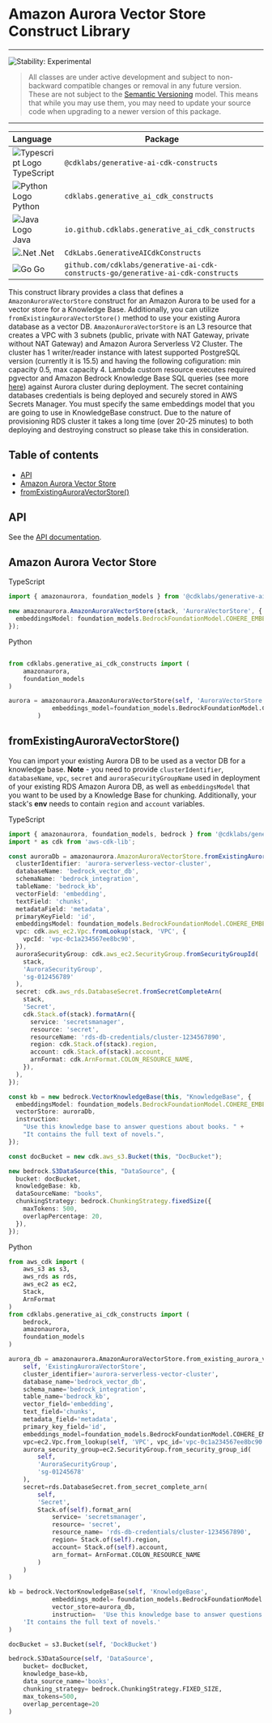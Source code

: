 # Amazon Aurora Vector Store Construct Library
<!--BEGIN STABILITY BANNER-->

---

![Stability: Experimental](https://img.shields.io/badge/stability-Experimental-important.svg?style=for-the-badge)

> All classes are under active development and subject to non-backward compatible changes or removal in any
> future version. These are not subject to the [Semantic Versioning](https://semver.org/) model.
> This means that while you may use them, you may need to update your source code when upgrading to a newer version of this package.

---
<!--END STABILITY BANNER-->


| **Language**     | **Package**        |
|:-------------|-----------------|
|![Typescript Logo](https://docs.aws.amazon.com/cdk/api/latest/img/typescript32.png) TypeScript|`@cdklabs/generative-ai-cdk-constructs`|
|![Python Logo](https://docs.aws.amazon.com/cdk/api/latest/img/python32.png) Python|`cdklabs.generative_ai_cdk_constructs`|
| ![Java Logo](https://docs.aws.amazon.com/cdk/api/latest/img/java32.png) Java                   | `io.github.cdklabs.generative_ai_cdk_constructs`|
| ![.Net](https://docs.aws.amazon.com/cdk/api/latest/img/dotnet32.png) .Net                   | `CdkLabs.GenerativeAICdkConstructs`|
| ![Go](https://docs.aws.amazon.com/cdk/api/latest/img/go32.png) Go                   | `github.com/cdklabs/generative-ai-cdk-constructs-go/generative-ai-cdk-constructs`|

This construct library provides a class that defines a `AmazonAuroraVectorStore` construct for an Amazon Aurora to be used for a vector store for a Knowledge Base. Additionally, you can utilize `fromExistingAuroraVectorStore()` method to use your existing Aurora database as a vector DB. `AmazonAuroraVectorStore` is an L3 resource that creates a VPC with 3 subnets (public, private with NAT Gateway, private without NAT Gateway) and Amazon Aurora Serverless V2 Cluster. The cluster has 1 writer/reader instance with latest supported PostgreSQL version (currently it is 15.5) and having the following cofiguration: min capacity 0.5, max capacity 4. Lambda custom resource executes required pgvector and Amazon Bedrock Knowledge Base SQL queries (see more [here](https://docs.aws.amazon.com/AmazonRDS/latest/AuroraUserGuide/AuroraPostgreSQL.VectorDB.html)) against Aurora cluster during deployment. The secret containing databases credentials is being deployed and securely stored in AWS Secrets Manager. You must specify the same embeddings model that you are going to use in KnowledgeBase construct. Due to the nature of provisioning RDS cluster it takes a long time (over 20-25 minutes) to both deploying and destroying construct so please take this in consideration.

## Table of contents
- [API](#api)
- [Amazon Aurora Vector Store](#amazon-aurora-vector-store)
- [fromExistingAuroraVectorStore()](#fromExistingAuroraVectorStore())

## API
See the [API documentation](../../../apidocs/namespaces/amazonaurora/README.md).

## Amazon Aurora Vector Store

TypeScript

```ts
import { amazonaurora, foundation_models } from '@cdklabs/generative-ai-cdk-constructs';

new amazonaurora.AmazonAuroraVectorStore(stack, 'AuroraVectorStore', {
  embeddingsModel: foundation_models.BedrockFoundationModel.COHERE_EMBED_ENGLISH_V3,
});
```

Python

```python

from cdklabs.generative_ai_cdk_constructs import (
    amazonaurora,
    foundation_models
)

aurora = amazonaurora.AmazonAuroraVectorStore(self, 'AuroraVectorStore',
            embeddings_model=foundation_models.BedrockFoundationModel.COHERE_EMBED_ENGLISH_V3,
        )
```

## fromExistingAuroraVectorStore()

You can import your existing Aurora DB to be used as a vector DB for a knowledge base. **Note** - you need to provide `clusterIdentifier`, `databaseName`, `vpc`, `secret` and `auroraSecurityGroupName` used in deployment of your existing RDS Amazon Aurora DB, as well as `embeddingsModel` that you want to be used by a Knowledge Base for chunking. Additionally, your stack's **env** needs to contain `region` and `account` variables.

TypeScript

```ts
import { amazonaurora, foundation_models, bedrock } from '@cdklabs/generative-ai-cdk-constructs';
import * as cdk from 'aws-cdk-lib';

const auroraDb = amazonaurora.AmazonAuroraVectorStore.fromExistingAuroraVectorStore(stack, 'ExistingAuroraVectorStore', {
  clusterIdentifier: 'aurora-serverless-vector-cluster',
  databaseName: 'bedrock_vector_db',
  schemaName: 'bedrock_integration',
  tableName: 'bedrock_kb',
  vectorField: 'embedding',
  textField: 'chunks',
  metadataField: 'metadata',
  primaryKeyField: 'id',
  embeddingsModel: foundation_models.BedrockFoundationModel.COHERE_EMBED_ENGLISH_V3,
  vpc: cdk.aws_ec2.Vpc.fromLookup(stack, 'VPC', {
    vpcId: 'vpc-0c1a234567ee8bc90',
  }),
  auroraSecurityGroup: cdk.aws_ec2.SecurityGroup.fromSecurityGroupId(
    stack,
    'AuroraSecurityGroup',
    'sg-012456789'
  ),
  secret: cdk.aws_rds.DatabaseSecret.fromSecretCompleteArn(
    stack,
    'Secret',
    cdk.Stack.of(stack).formatArn({
      service: 'secretsmanager',
      resource: 'secret',
      resourceName: 'rds-db-credentials/cluster-1234567890',
      region: cdk.Stack.of(stack).region,
      account: cdk.Stack.of(stack).account,
      arnFormat: cdk.ArnFormat.COLON_RESOURCE_NAME,
    }),
  ),
});

const kb = new bedrock.VectorKnowledgeBase(this, "KnowledgeBase", {
  embeddingsModel: foundation_models.BedrockFoundationModel.COHERE_EMBED_ENGLISH_V3,
  vectorStore: auroraDb,
  instruction:
    "Use this knowledge base to answer questions about books. " +
    "It contains the full text of novels.",
});

const docBucket = new cdk.aws_s3.Bucket(this, "DocBucket");

new bedrock.S3DataSource(this, "DataSource", {
  bucket: docBucket,
  knowledgeBase: kb,
  dataSourceName: "books",
  chunkingStrategy: bedrock.ChunkingStrategy.fixedSize({
    maxTokens: 500,
    overlapPercentage: 20,
  }),
});
```

Python
```python
from aws_cdk import (
    aws_s3 as s3,
    aws_rds as rds,
    aws_ec2 as ec2,
    Stack,
    ArnFormat
)
from cdklabs.generative_ai_cdk_constructs import (
    bedrock,
    amazonaurora,
    foundation_models
)

aurora_db = amazonaurora.AmazonAuroraVectorStore.from_existing_aurora_vector_store(
    self, 'ExistingAuroraVectorStore',
    cluster_identifier='aurora-serverless-vector-cluster',
    database_name='bedrock_vector_db',
    schema_name='bedrock_integration',
    table_name='bedrock_kb',
    vector_field='embedding',
    text_field='chunks',
    metadata_field='metadata',
    primary_key_field='id',
    embeddings_model=foundation_models.BedrockFoundationModel.COHERE_EMBED_ENGLISH_V3,
    vpc=ec2.Vpc.from_lookup(self, 'VPC', vpc_id='vpc-0c1a234567ee8bc90'),
    aurora_security_group=ec2.SecurityGroup.from_security_group_id(
        self,
        'AuroraSecurityGroup',
        'sg-01245678'
    ),
    secret=rds.DatabaseSecret.from_secret_complete_arn(
        self,
        'Secret',
        Stack.of(self).format_arn(
            service= 'secretsmanager',
            resource= 'secret',
            resource_name= 'rds-db-credentials/cluster-1234567890',
            region= Stack.of(self).region,
            account= Stack.of(self).account,
            arn_format= ArnFormat.COLON_RESOURCE_NAME
        )
    )
)

kb = bedrock.VectorKnowledgeBase(self, 'KnowledgeBase',
            embeddings_model= foundation_models.BedrockFoundationModel.TITAN_EMBED_TEXT_V2_1024,
            vector_store=aurora_db,
            instruction=  'Use this knowledge base to answer questions about books. ' +
    'It contains the full text of novels.'
)

docBucket = s3.Bucket(self, 'DockBucket')

bedrock.S3DataSource(self, 'DataSource',
    bucket= docBucket,
    knowledge_base=kb,
    data_source_name='books',
    chunking_strategy= bedrock.ChunkingStrategy.FIXED_SIZE,
    max_tokens=500,
    overlap_percentage=20
)
```
